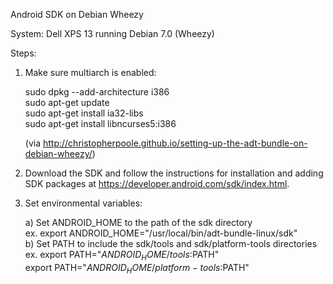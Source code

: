 Android SDK on Debian Wheezy  
  
System: Dell XPS 13 running Debian 7.0 (Wheezy)  
  
Steps:  
  
1) Make sure multiarch is enabled:  
  
    sudo dpkg --add-architecture i386  
    sudo apt-get update  
    sudo apt-get install ia32-libs  
    sudo apt-get install libncurses5:i386  
  
    (via http://christopherpoole.github.io/setting-up-the-adt-bundle-on-debian-wheezy/)  
  
2) Download the SDK and follow the instructions for installation and adding SDK
   packages at https://developer.android.com/sdk/index.html.  
  
3) Set environmental variables:  
  
    a) Set ANDROID_HOME to the path of the sdk directory  
       ex. export ANDROID_HOME="/usr/local/bin/adt-bundle-linux/sdk"  
    b) Set PATH to include the sdk/tools and sdk/platform-tools directories  
       ex. export PATH="$ANDROID_HOME/tools:$PATH"  
           export PATH="$ANDROID_HOME/platform-tools:$PATH"  
